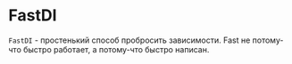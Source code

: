 # FastDI
`FastDI` - простенький способ пробросить зависимости. Fast не потому-что быстро работает, а потому-что быстро написан.
